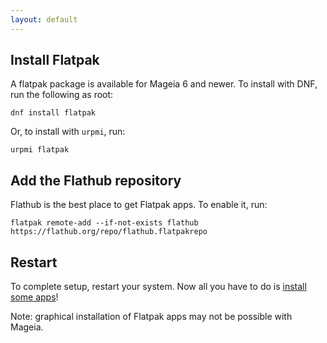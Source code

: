 ```yaml
---
layout: default
---
```

## Install Flatpak
A flatpak package is available for Mageia 6 and newer. To install with DNF, run the following as root:

```
dnf install flatpak
```

Or, to install with `urpmi`, run:

```
urpmi flatpak
```

## Add the Flathub repository
Flathub is the best place to get Flatpak apps. To enable it, run:

```
flatpak remote-add --if-not-exists flathub https://flathub.org/repo/flathub.flatpakrepo
```

## Restart

To complete setup, restart your system. Now all you have to do is [install some apps](https://flathub.org)!

Note: graphical installation of Flatpak apps may not be possible with Mageia.

<!--
Written with love using [Apostrophe](https://flathub.org/apps/details/org.gnome.gitlab.somas.Apostrophe).
-->